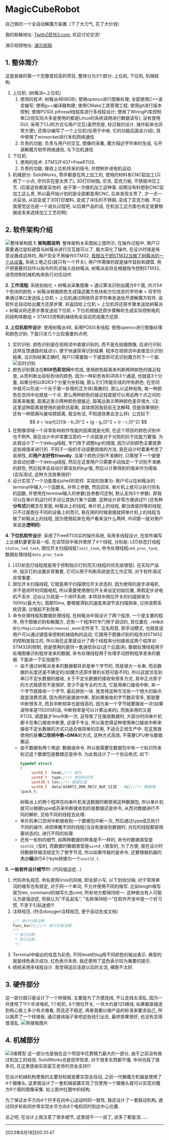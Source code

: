 # MagicCubeRobot
自己做的一个全自动解魔方装置. (下了大力气, 花了大价钱)

我的邮箱地址: TwithZ@163.com, 欢迎讨论交流!

演示视频地址: [演示视频](https://www.bilibili.com/video/BV1zj411979p/?vd_source=939818502857687a4a334c7a40d2c98a).

## 1. 整体简介
这是我做的第一个完整度较高的项目, 整体分为3个部分: 上位机, 下位机, 机械结构.
1. 上位机: (树莓派+上位机)
   1. 使用的技术: 树莓派4B(8GB); 使用opencv进行图像处理; 全部使用C++语言编写; 使用g++编译器构建; 使用CMake工具管理工程; 使用git进行版本控制; 使用POSIX pthread线程库进行多线程设计; 使用了WiringPi库控制串口(但实际大多是使用的都是Linux的系统调用进行数据读写); 没有使用GUI, 采用了CLI的方式与用户交互(虽然但是, 经过我的设计, 操作起来也非常方便); 还用Qt编写了一个上位机(仅用于中继, 它的功能后面会介绍), 其中使用了winsocket进行本机网络通信.
   2. 负责的功能: 负责与用户的交互, 图像的采集, 魔方描述字符串的生成, 与开源解魔方软件网络通信, 与下位机通信.
2. 下位机:
   1. 使用的技术: STM32F407+FreeRTOS.
   2. 负责的功能: 接收上位机传来的指令, 并控制步进电机运动.
3. 机械部分: SolidWorks, 零件都是在网上加工的, 使用的材料有CNC铝加工(只用了一小点, 奈何实在是太贵了), 3D打印树脂, 尼龙, 亚克力板, 不锈钢冲压工艺. (后面这些都是妥协的. 由于第一次做机加工这种事, 前期没有料想到CNC铝加工这么贵, 所以最开始计划的是全部都是用CNC, 后来发现太贵了, 才一点一点妥协, 从铝变成了3D打印塑料, 变成了冲压的不锈钢, 变成了亚克力板. 不过我感觉这也是一个成长过程吧, 以后做产品的话, 在机加工这方面也肯定是要根据成本来选择加工工艺的啊)

## 2. 软件架构介绍
![整体架构图](./assets/Snipaste_2023-08-17_20-24-06.png)
**1. 架构图说明**: 整体架构关系图如上图所示, 在操作过程中, 用户只需要通过鼠标键盘与树莓派进行交互就可以了, 极大简化了操作, 在设计时我是有意设置成这样的, 用户完全不用操作STM32, <u>我相当于把STM32当做了树莓派的一个从设备.</u> 系统上电之后(就只有一个开关), 用户所需做的就是操作鼠标和键盘. 用户把需要的动作以指令的形式输入给树莓派, 树莓派会将会根据指令控制STM32, 进而控制机械机构来执行对应动作.

**2. 工作流程**: 系统初始化 > 树莓派采集图像 > 通过算法识别出魔方6个面, 共计54个色块的颜色 > 树莓派根据颜色生成描述魔方色块和方位信息的字符串 > 将字符串通过串口发送给上位机 > 上位机通过网络将该字符串发送给开源解魔方软件, 该软件会自动给出魔方还原步骤, 并返回给上位机 > 上位机将还原步骤发送给树莓派 > 树莓派将还原步骤发送给下位机 > 下位机根据还原步骤解析生成实际控制电机的结构体数组 > STM32控制机械结构全自动完成魔方还原.

**3. 上位机软件设计**: 使用树莓派4B, 采用POSIX多线程. 使用opencv进行图像处理和颜色识别. 下面只讲几个比较重要的点吧.
1. 实时识别. 颜色识别是在视频流中直接识别的, 而不是先拍摄图像, 后进行识别. 这样反馈通路的延迟小, 便于快速获得识别结果. 程序在视频流中直接显示识别结果, 当识别结果正确时, 用户只需要敲一下键盘即可去识别魔方的下一个面.
   ![实时识别](./assets/1692289024514.png)
2. 颜色识别算法在**BGR色彩空间**中完成, 使用颜色距离来判断两种颜色的接近程度, 从而判断出目标色块的颜色. 因为一种彩色有BGR共3个通道, 也就是3个分量, 如果分别以BGR3个分量为坐标轴, 那么它们所能形成的所有颜色, 在空间中就可以形成一个处于第一卦限的正方体(离散的). 那么以这种视角, 每一种颜色在空间中也就是一个点, 那么两种颜色的接近程度就可以用这两个点之间的距离来衡量, 距离近表示两种颜色很接近, 距离远表示两种颜色差异很大. (注: 这里这种距离我使用的是欧氏距离, 具体原因我目前无法解释, 但是效果很好; 还有一种距离叫曼哈顿距离, 我没有试, 不知道效果会怎么样). 公式如下:
$$
d = \sqrt[2]{(b - b_0)^2 + (g - g_0)^2 + (r - r_0)^2}
$$
3. 在图像领域一个非常影响软件性能的因素就是光照, 在这个项目的颜色识别中也不例外, 我在设计中非常要注意的一个点就是对于光照的抗干扰能力要强. 为此我设计了一个debug线程, 专门用于调整bgr的阈值, 因为识别颜色主要就靠这些阈值来进行的. 不同于一般的手动调整阈值的方法, 我在设计时着重考虑了易用性, 即**用户友好性friendly**. 当某个颜色识别不准确时, 只需按下一个键便会自动创建一个debug线程, 然后在这里用户只需要手动指定一下识别不准确的颜色, 然后程序会自动计算该处的bgr值, 然后以计算得到的值来作为阈值. (实际测试, 这种方法效果很好)
4. 设计实现了一个功能类似shell的软件. 实现的效果为: 用户可以在树莓派的terminal中输入一个函数名, 并带上参数, 然后回车, 单片机上就可以执行同名的函数, 并使用在terminal输入的参数(且参数可定制, 默认支持3个参数). 即我可以在单片机运行时手动让其执行某个函数. 这种设计非常方便调试!!! (还有种**分布式**的概念在里面, 树莓派上的线程, 单片机上的线程, 都当做是同等的线程, 只不过是跑在不同的设备上的而已, 我在用的时候直接就把单片机上的线程当做了树莓派上的线程, 因为使用起来在用户看来没什么两样, 中间那一层对用户来说是**透明的**)

**4. 下位机软件设计**: 采用了FreeRTOS实时操作系统, 采用多线程设计, 在软件编写上比裸机要更容易一些. 在该项目中我共使用了4个线程, 分别是: LED状态灯线程`status_led_task`, 限位开关扫描线程`limit_task`, 命令处理线程`cmd_proc_task`, 数据处理线程`data_proc_task`.
1. LED状态灯线程就是用于控制指示灯的亮灭(线程的优先级很低). 在实际产品中, 指示灯的设置非常重要, 它可以用于判断系统是否工作正常, 对于软件调试非常重要.
2. 限位开关扫描线程, 它就是用于扫描限位开关状态的, 因为使用的是步进电机, 并不是闭环的伺服电机, 所以需要使用限位开关来设定初始位置, 再假定步进电机不丢步, 近似认为其是一个闭环系统. 本项目中限位开关的扫描频率为100Hz(最大为), 周期10ms, 要根据滑轨的速度来调节该扫描频率, 过快浪费系统资源, 过慢起不到效果.
3. 命令处理线程和数据处理线程, 在树莓派中我设计了两个程序, 一个是主要的程序, 用于图像识别和解魔方, 还有一个程序时专门用于调试的, 其位置在`./树莓派部分/MagicCubeRobot/manual_mode`文件夹下, 见名知意, 即手动模式, 也就是说用户可以通过键盘来控制机械结构的运动, 它跟用于图像识别的程序对STM32的控制是独立的, 所以我在这里就设计了两个线程来分别接收这两个程序对STM32的控制, 但是使用的是同一套通信协议(这个后面讲), 数据处理线程用于处理图像识别程序发来的数据, 命令处理线程用于处理手动控制程序发来的数据. 下面讲一下实现细节:
   - 由于通过树莓派发来的数据都并非是单个字节的, 而是很大一长串, 而且数据的长度还是不确定的(如魔方还原步骤的长短可能不同), 所以这就涉及到串口不定长数据的接收, 关于不定长数据的接收有很多方式, 其中正点原子的方式我感觉不是很好, 至少不是专业的方法, 它是用串口接收中断, 来一个字节就接收一个字节, 最后拼到一块. 我觉得这种方法有一个很大的缺点就是浪费资源, 因为用的是接收中断, 那如果接收的字节数非常多, 那就要中断很多次, 而且中断频率也是很高的, 因为来一个字节就要接收一次(如果波特率是115200的话, 中断频率是可以计算出来的), 而我采用的又是RTOS, 调度器才1ms中断一次, 这导致了在接收数据时, 大部分时间单片机都卡在串口接收中断里, 这很不专业. 所以我觉得这种使用串口接收中断来接收不定长数据的方式只适合做简单的应用, 不适合正规生产中. 在这里我使用的是**串口空闲中断+DMA**的方式, 这种方式高效, 不需要CPU参与数据搬运.
   - 由于数据有两个用途: 数据或命令. 所以我需要在数据包中有一个标识符来标记这个数据包是数据还是命令. 为此我设计了一个协议格式. 如下:
     ```c
     typedef struct
     {
          uint8_t  head;//!< 帧头
	      uint8_t  type;//!< 类型标识符
	      uint16_t len;//!< 数据长度
	      uint8_t  data[USART2_DMA_RECV_BUF_SIZE - 4U];//!< 数据域
     }pack_t;
     ```
     树莓派上的两个程序在向单片机发送数据时都使用这种数据包, 所以单片机就可以根据type成员来判断接收到的是数据还是命令, 从而对数据进行不同的解析, 交给不同的线程去处理.
   - 单片机串口空闲中断接收到一个数据包中断一次, 然后通过type成员执行不同的操作, 进而唤醒不同的线程(当没有接收到数据时, 对应的线程都是阻塞状态的), 进行不同的处理.
   - 还有一些别的细节, 如两种数据的种类是不一样的, 命令时数据类型是`uint32_t`型的, 而数据时数据类型是`uint8_t`类型的, 为了方便, 我在设计时将数据传输流规定为了使字节流, 所以如果传输的是命令, 还要根据机器的**大小端**进行4个byte拼接为一个`uint32_t`.

**5. 一些软件设计细节!!!**: (代码强迫症...)
1. 代码命名规范. 命名使用Unix的风格, 即全部小写, 以下划线分隔; 对于常用单词的缩写也有规定, 对于同一个单词, 不允许使用不同的缩写. 比如length缩写就为len, command的缩写久违cmd, 所有地方都保持统一. 这种做法有人可能认为是强迫症, 但我认为"不乱起名", "名称保持统一"在软件开发中是一个好习惯, 不至于引起迷惑!!!
2. 注释规范. (符合doxygen注释规范, 便于自动生成文档)
   ```c
   //! 单行行首注释.
   func_bar();//!< 单行行尾注释.
   /*!
    * 多行注释.
    * 多行注释.
    */
3. Terminal中输出的信息为彩色, 不同level的log用不同颜色的输出表示. 典型的就是绿色表示成功, 红色表示失败. 我还使用了蓝色表示较为重要的提示.
4. 统统采用多线程设计. 我觉得这应该是以后的主流, 裸跑不太好.


## 3. 硬件部分
这一部分就只是设计了一个转接板, 主要是为了方便连线, 不让走线太凌乱, 因为一共使用了11个步进电机, 1个舵机, 4个限位开关, 一共大约是125根线, 如果都直接连到核心板上多少有点难看, 而且还不稳定, 再者我要以做产品的标准来要求自己, 所以我弄了一个转接板, 通过接线端子来吧这些线引出去, 最终效果很好, 也没有显得很凌乱.
![转接板图片](./assets/1692288660302.jpg)

## 4. 机械部分
![3维模型](./assets/1692289251094.jpg)
这一部分也是我在这个项目中花费精力最大的一部分, 由于之前没有做过机加工的经验, SolidWorks也是现学现卖, 对于很多东西都不懂, 中间也踩了很多坑, 在这里感谢实验室王老师的资金支持!!!

在设计机械机构使我的主要目标就是要实现全自动, 之前一代解魔方机器是使用了4个摄像头, 这里我设计了一套机械装置实现了仅使用一个摄像头就可以实现对魔方6个面的图像采集. 如上图中红圈中的结构.

为了保证水平方向4个拧手在向中心运动时的一致性, 我还设计了一套联动机构, 通过同步轮和同步带实现水平方向4个电机同时到达中心位置.

总之吧, 在设计上我注意了很多细节, 这里就不一一说了, 说多了都是泪......

---

2023年8月18日00:31:47
